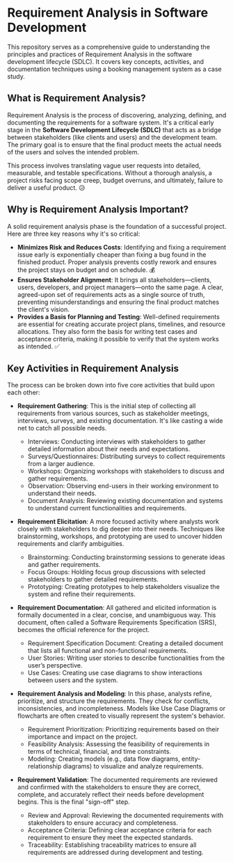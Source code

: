 # Requirement Analysis in Software Development

This repository serves as a comprehensive guide to understanding the principles and practices of Requirement Analysis in the software development lifecycle (SDLC). It covers key concepts, activities, and documentation techniques using a booking management system as a case study.

## What is Requirement Analysis?

Requirement Analysis is the process of discovering, analyzing, defining, and documenting the requirements for a software system. It's a critical early stage in the **Software Development Lifecycle (SDLC)** that acts as a bridge between stakeholders (like clients and users) and the development team. The primary goal is to ensure that the final product meets the actual needs of the users and solves the intended problem.

This process involves translating vague user requests into detailed, measurable, and testable specifications. Without a thorough analysis, a project risks facing scope creep, budget overruns, and ultimately, failure to deliver a useful product. 😥

## Why is Requirement Analysis Important?

A solid requirement analysis phase is the foundation of a successful project. Here are three key reasons why it's so critical:

* **Minimizes Risk and Reduces Costs**: Identifying and fixing a requirement issue early is exponentially cheaper than fixing a bug found in the finished product. Proper analysis prevents costly rework and ensures the project stays on budget and on schedule. 💰
* **Ensures Stakeholder Alignment**: It brings all stakeholders—clients, users, developers, and project managers—onto the same page. A clear, agreed-upon set of requirements acts as a single source of truth, preventing misunderstandings and ensuring the final product matches the client's vision.
* **Provides a Basis for Planning and Testing**: Well-defined requirements are essential for creating accurate project plans, timelines, and resource allocations. They also form the basis for writing test cases and acceptance criteria, making it possible to verify that the system works as intended. ✅

## Key Activities in Requirement Analysis

The process can be broken down into five core activities that build upon each other:

* **Requirement Gathering**: This is the initial step of collecting all requirements from various sources, such as stakeholder meetings, interviews, surveys, and existing documentation. It's like casting a wide net to catch all possible needs.
    * Interviews: Conducting interviews with stakeholders to gather detailed information about their needs and expectations.
    * Surveys/Questionnaires: Distributing surveys to collect requirements from a larger audience.
    * Workshops: Organizing workshops with stakeholders to discuss and gather requirements.
    * Observation: Observing end-users in their working environment to understand their needs.
    * Document Analysis: Reviewing existing documentation and systems to understand current functionalities and requirements.

* **Requirement Elicitation**: A more focused activity where analysts work closely with stakeholders to dig deeper into their needs. Techniques like brainstorming, workshops, and prototyping are used to uncover hidden requirements and clarify ambiguities.
    * Brainstorming: Conducting brainstorming sessions to generate ideas and gather requirements.
    * Focus Groups: Holding focus group discussions with selected stakeholders to gather detailed requirements.
    * Prototyping: Creating prototypes to help stakeholders visualize the system and refine their requirements.

* **Requirement Documentation**: All gathered and elicited information is formally documented in a clear, concise, and unambiguous way. This document, often called a Software Requirements Specification (SRS), becomes the official reference for the project.
    * Requirement Specification Document: Creating a detailed document that lists all functional and non-functional requirements.
    * User Stories: Writing user stories to describe functionalities from the user’s perspective.
    * Use Cases: Creating use case diagrams to show interactions between users and the system.

* **Requirement Analysis and Modeling**: In this phase, analysts refine, prioritize, and structure the requirements. They check for conflicts, inconsistencies, and incompleteness. Models like Use Case Diagrams or flowcharts are often created to visually represent the system's behavior.
    * Requirement Prioritization: Prioritizing requirements based on their importance and impact on the project.
    * Feasibility Analysis: Assessing the feasibility of requirements in terms of technical, financial, and time constraints.
    * Modeling: Creating models (e.g., data flow diagrams, entity-relationship diagrams) to visualize and analyze requirements.

* **Requirement Validation**: The documented requirements are reviewed and confirmed with the stakeholders to ensure they are correct, complete, and accurately reflect their needs before development begins. This is the final "sign-off" step.
    * Review and Approval: Reviewing the documented requirements with stakeholders to ensure accuracy and completeness.
    * Acceptance Criteria: Defining clear acceptance criteria for each requirement to ensure they meet the expected standards.
    * Traceability: Establishing traceability matrices to ensure all requirements are addressed during development and testing.

